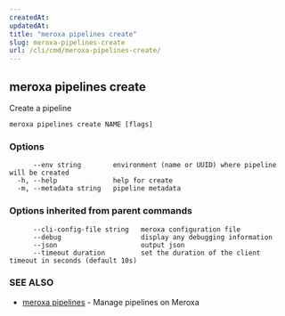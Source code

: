 ```yaml
---
createdAt: 
updatedAt: 
title: "meroxa pipelines create"
slug: meroxa-pipelines-create
url: /cli/cmd/meroxa-pipelines-create/
---
```

## meroxa pipelines create

Create a pipeline

```
meroxa pipelines create NAME [flags]
```

### Options

```
      --env string        environment (name or UUID) where pipeline will be created
  -h, --help              help for create
  -m, --metadata string   pipeline metadata
```

### Options inherited from parent commands

```
      --cli-config-file string   meroxa configuration file
      --debug                    display any debugging information
      --json                     output json
      --timeout duration         set the duration of the client timeout in seconds (default 10s)
```

### SEE ALSO

* [meroxa pipelines](/cli/cmd/meroxa-pipelines/)	 - Manage pipelines on Meroxa

